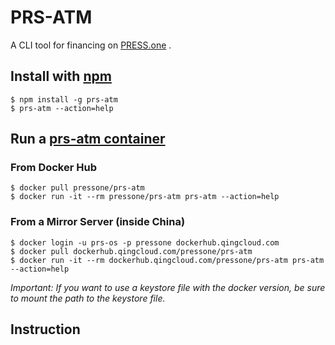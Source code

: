 # PRS-ATM

A CLI tool for financing on [PRESS.one](https://press.one/) .

## Install with [npm](https://www.npmjs.com/package/prs-atm)

```
$ npm install -g prs-atm
$ prs-atm --action=help
```

## Run a [prs-atm container](https://hub.docker.com/repository/docker/pressone/prs-atm)

### From Docker Hub

```
$ docker pull pressone/prs-atm
$ docker run -it --rm pressone/prs-atm prs-atm --action=help
```

### From a Mirror Server (inside China)

```
$ docker login -u prs-os -p pressone dockerhub.qingcloud.com
$ docker pull dockerhub.qingcloud.com/pressone/prs-atm
$ docker run -it --rm dockerhub.qingcloud.com/pressone/prs-atm prs-atm --action=help
```

*Important: If you want to use a keystore file with the docker version, be sure to mount the path to the keystore file.*

## Instruction

```
```
